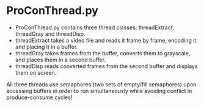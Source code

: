 # ProConThread.py

- ProConThread.py contains three thread classes; threadExtract, threadGray and
  threadDisp.
- threadExtract takes a video file and reads it frame by frame, encoding it
  and placing it in a buffer.
- threadGray takes frames from the buffer, converts them to grayscale, and
  places them in a second buffer.
- threadDisp reads converted frames from the second buffer and displays them
  on screen.
  
All three threads use semaphores (two sets of empty/fill semaphores) upon accessing buffers in order to run simultaneously while avoiding conflict in produce-consume cycles!


  
